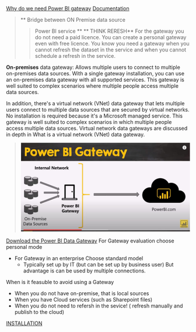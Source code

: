 [Why do we need Power BI gateway](https://www.youtube.com/watch?v=i1W5kISMF50)
[Documentation](https://docs.microsoft.com/en-us/power-bi/connect-data/service-gateway-onprem-indepth)

> ** Bridge between ON Premise data source 
> > Power BI service ** ** THINK RERESH**
> For the gateway you do not need a paid licence. You can create a personal gateway even with free licence.
> You know you need a gateway when you cannot refresh the dataset in the service and when you cannot schedule a refresh in the service.


**On-premises** data gateway: Allows multiple users to connect to multiple on-premises data sources. With a single gateway installation, you can use an on-premises data gateway with all supported services. This gateway is well suited to complex scenarios where multiple people access multiple data sources.

In addition, there's a virtual network (VNet) data gateway that lets multiple users connect to multiple data sources that are secured by virtual networks. No installation is required because it's a Microsoft managed service. This gateway is well suited to complex scenarios in which multiple people access multiple data sources. Virtual network data gateways are discussed in depth in What is a virtual network (VNet) data gateway.



> ![Setup](https://github.com/sjtalkar/PowerBIModelingDAXLearning/blob/main/GatewayandDataSources.JPG)

[Download the Power BI Data Gateway](https://powerbi.microsoft.com/en-us/gateway/)
For Gateway evaluation choose personal mode
- For Gateway in an enterprise Choose standard model 
    - Typically set up by IT (but can be set up by business user) But advantage is can be used by multiple connections.
    

When is it feasuble to avoid using a Gateway
- When you do not have on-premise, that is local sources
- When you have Cloud services (such as Sharepoint files)
- When you do not need to refersh in the sevice! ( refresh manually and publish to the cloud)

[INSTALLATION](https://docs.microsoft.com/en-us/data-integration/gateway/service-gateway-install)
